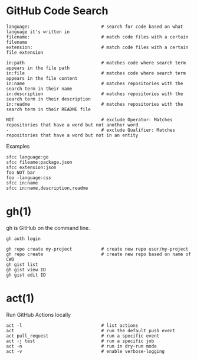 # GitHub Code Search

    language:                           # search for code based on what language it's written in
    filename:                           # match code files with a certain filename
    extension:                          # match code files with a certain file extension

    in:path                             # matches code where search term appears in the file path
    in:file                             # matches code where search term appears in the file content
    in:name                             # matches repositories with the search term in their name
    in:description                      # matches repositories with the search term in their description
    in:readme                           # matches repositories with the search term in their README file

    NOT                                 # exclude Operator: Matches repositories that have a word but not another word
    -                                   # exclude Qualifier: Matches repositories that have a word but not in an entity

  Examples

    sfcc language:go
    sfcc fileame:package.json
    sfcc extension:json
    foo NOT bar
    foo -language:css
    sfcc in:name
    sfcc in:name,description,readme


# gh(1)

gh is GitHub on the command line.

    gh auth login

    gh repo create my-project           # create new repo user/my-project
    gh repo create                      # create new repo based on name of CWD
    gh gist list
    gh gist view ID
    gh gist edit ID


# act(1)

Run GitHub Actions locally

    act -l                              # list actions
    act                                 # run the default push event
    act pull_request                    # run a specific event
    act -j test                         # run a specific job
    act -n                              # run in dry-run mode
    act -v                              # enable verbose-logging
